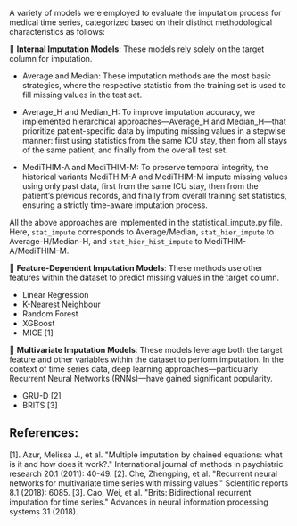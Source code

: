 A variety of models were employed to evaluate the imputation process for medical time series, categorized based on their distinct methodological characteristics as follows:

🧮 **Internal Imputation Models**: These models rely solely on the target column for imputation.
- Average and Median: These imputation methods are the most basic strategies, where the respective statistic from the training set is used to fill missing values in the test set.

- Average_H and Median_H: To improve imputation accuracy, we implemented hierarchical approaches—Average_H and Median_H—that prioritize patient-specific data by imputing missing values in a stepwise manner: first using statistics from the same ICU stay, then from all stays of the same patient, and finally from the overall test set.

- MediTHIM-A and MediTHIM-M:  To preserve temporal integrity, the historical variants MediTHIM-A and MediTHIM-M impute missing values using only past data, first from the same ICU stay, then from the patient’s previous records, and finally from overall training set statistics, ensuring a strictly time-aware imputation process.

All the above approaches are implemented in the statistical_impute.py file. Here, `stat_impute` corresponds to Average/Median, `stat_hier_impute` to Average-H/Median-H, and `stat_hier_hist_impute` to MediTHIM-A/MediTHIM-M.

🔗 **Feature-Dependent Imputation Models**: These methods use other features within the dataset to predict missing values in the target column.
- Linear Regression
- K-Nearest Neighbour
- Random Forest
- XGBoost
- MICE [1]

🔄 **Multivariate Imputation Models**: These models leverage both the target feature and other variables within the dataset to perform imputation. In the context of time series data, deep learning approaches—particularly Recurrent Neural Networks (RNNs)—have gained significant popularity.
- GRU-D [2]
- BRITS [3]



## References:
[1]. Azur, Melissa J., et al. "Multiple imputation by chained equations: what is it and how does it work?." International journal of methods in psychiatric research 20.1 (2011): 40-49.
[2]. Che, Zhengping, et al. "Recurrent neural networks for multivariate time series with missing values." Scientific reports 8.1 (2018): 6085.
[3]. Cao, Wei, et al. "Brits: Bidirectional recurrent imputation for time series." Advances in neural information processing systems 31 (2018).
